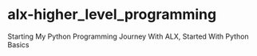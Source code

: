 # alx-higher_level_programming
Starting My Python Programming Journey With ALX, Started With Python Basics
